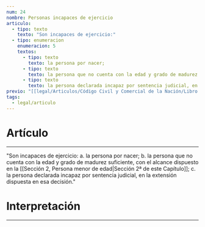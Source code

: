 ```yaml
---
num: 24
nombre: Personas incapaces de ejercicio
articulo:
  - tipo: texto
    texto: "Son incapaces de ejercicio:"
  - tipo: enumeracion
    enumeracion: 5
    textos:
      - tipo: texto
        texto: la persona por nacer;
      - tipo: texto
        texto: la persona que no cuenta con la edad y grado de madurez suficiente, con el alcance dispuesto en la Sección 2ª de este Capítulo;
      - tipo: texto
        texto: la persona declarada incapaz por sentencia judicial, en la extensión dispuesta en esa decisión.
previo: "[[legal/Articulos/Código Civil y Comercial de la Nación/Libro Primero/Título 1/Capítulo 2/Sección 1/Sección 1, Principios generales.md|Sección 1, Principios generales]]"
tags:
  - legal/articulo
---
```

# Artículo
---
"Son incapaces de ejercicio:
 a. la persona por nacer;
 b. la persona que no cuenta con la edad y grado de madurez suficiente, con el alcance dispuesto en la [[Sección 2, Persona menor de edad|Sección 2ª de este Capítulo]];
 c. la persona declarada incapaz por sentencia judicial, en la extensión dispuesta en esa decisión."

# Interpretación
---
